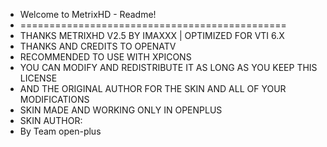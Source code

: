 -  Welcome to MetrixHD - Readme!
-  ==============================================
-  THANKS METRIXHD V2.5 BY IMAXXX | OPTIMIZED FOR VTI 6.X 
-  THANKS AND CREDITS TO OPENATV 
-  RECOMMENDED TO USE WITH XPICONS 
-  YOU CAN MODIFY AND REDISTRIBUTE IT AS LONG AS YOU KEEP THIS LICENSE
-  AND THE ORIGINAL AUTHOR FOR THE SKIN AND ALL OF YOUR MODIFICATIONS 
-  SKIN MADE AND WORKING ONLY IN OPENPLUS
-  SKIN AUTHOR:
-  By Team open-plus
